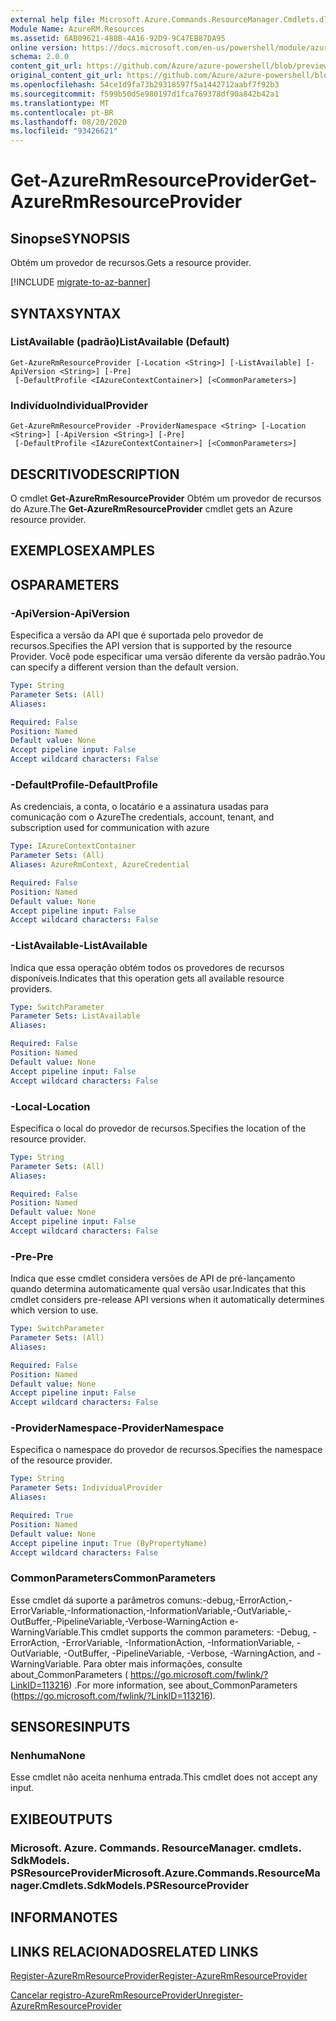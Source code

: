 ```yaml
---
external help file: Microsoft.Azure.Commands.ResourceManager.Cmdlets.dll-Help.xml
Module Name: AzureRM.Resources
ms.assetid: 6AB09621-488B-4A16-92D9-9C47EB87DA95
online version: https://docs.microsoft.com/en-us/powershell/module/azurerm.resources/get-azurermresourceprovider
schema: 2.0.0
content_git_url: https://github.com/Azure/azure-powershell/blob/preview/src/ResourceManager/Resources/Commands.Resources/help/Get-AzureRmResourceProvider.md
original_content_git_url: https://github.com/Azure/azure-powershell/blob/preview/src/ResourceManager/Resources/Commands.Resources/help/Get-AzureRmResourceProvider.md
ms.openlocfilehash: 54ce1d9fa73b29318597f5a1442712aabf7f92b3
ms.sourcegitcommit: f599b50d5e980197d1fca769378df90a842b42a1
ms.translationtype: MT
ms.contentlocale: pt-BR
ms.lasthandoff: 08/20/2020
ms.locfileid: "93426621"
---
```

# <span data-ttu-id="5f621-101">Get-AzureRmResourceProvider</span><span class="sxs-lookup"><span data-stu-id="5f621-101">Get-AzureRmResourceProvider</span></span>

## <span data-ttu-id="5f621-102">Sinopse</span><span class="sxs-lookup"><span data-stu-id="5f621-102">SYNOPSIS</span></span>
<span data-ttu-id="5f621-103">Obtém um provedor de recursos.</span><span class="sxs-lookup"><span data-stu-id="5f621-103">Gets a resource provider.</span></span>

[!INCLUDE [migrate-to-az-banner](../../includes/migrate-to-az-banner.md)]

## <span data-ttu-id="5f621-104">SYNTAX</span><span class="sxs-lookup"><span data-stu-id="5f621-104">SYNTAX</span></span>

### <span data-ttu-id="5f621-105">ListAvailable (padrão)</span><span class="sxs-lookup"><span data-stu-id="5f621-105">ListAvailable (Default)</span></span>
```
Get-AzureRmResourceProvider [-Location <String>] [-ListAvailable] [-ApiVersion <String>] [-Pre]
 [-DefaultProfile <IAzureContextContainer>] [<CommonParameters>]
```

### <span data-ttu-id="5f621-106">Indivíduo</span><span class="sxs-lookup"><span data-stu-id="5f621-106">IndividualProvider</span></span>
```
Get-AzureRmResourceProvider -ProviderNamespace <String> [-Location <String>] [-ApiVersion <String>] [-Pre]
 [-DefaultProfile <IAzureContextContainer>] [<CommonParameters>]
```

## <span data-ttu-id="5f621-107">DESCRITIVO</span><span class="sxs-lookup"><span data-stu-id="5f621-107">DESCRIPTION</span></span>
<span data-ttu-id="5f621-108">O cmdlet **Get-AzureRmResourceProvider** Obtém um provedor de recursos do Azure.</span><span class="sxs-lookup"><span data-stu-id="5f621-108">The **Get-AzureRmResourceProvider** cmdlet gets an Azure resource provider.</span></span>

## <span data-ttu-id="5f621-109">EXEMPLOS</span><span class="sxs-lookup"><span data-stu-id="5f621-109">EXAMPLES</span></span>

## <span data-ttu-id="5f621-110">OS</span><span class="sxs-lookup"><span data-stu-id="5f621-110">PARAMETERS</span></span>

### <span data-ttu-id="5f621-111">-ApiVersion</span><span class="sxs-lookup"><span data-stu-id="5f621-111">-ApiVersion</span></span>
<span data-ttu-id="5f621-112">Especifica a versão da API que é suportada pelo provedor de recursos.</span><span class="sxs-lookup"><span data-stu-id="5f621-112">Specifies the API version that is supported by the resource Provider.</span></span>
<span data-ttu-id="5f621-113">Você pode especificar uma versão diferente da versão padrão.</span><span class="sxs-lookup"><span data-stu-id="5f621-113">You can specify a different version than the default version.</span></span>

```yaml
Type: String
Parameter Sets: (All)
Aliases:

Required: False
Position: Named
Default value: None
Accept pipeline input: False
Accept wildcard characters: False
```

### <span data-ttu-id="5f621-114">-DefaultProfile</span><span class="sxs-lookup"><span data-stu-id="5f621-114">-DefaultProfile</span></span>
<span data-ttu-id="5f621-115">As credenciais, a conta, o locatário e a assinatura usadas para comunicação com o Azure</span><span class="sxs-lookup"><span data-stu-id="5f621-115">The credentials, account, tenant, and subscription used for communication with azure</span></span>

```yaml
Type: IAzureContextContainer
Parameter Sets: (All)
Aliases: AzureRmContext, AzureCredential

Required: False
Position: Named
Default value: None
Accept pipeline input: False
Accept wildcard characters: False
```

### <span data-ttu-id="5f621-116">-ListAvailable</span><span class="sxs-lookup"><span data-stu-id="5f621-116">-ListAvailable</span></span>
<span data-ttu-id="5f621-117">Indica que essa operação obtém todos os provedores de recursos disponíveis.</span><span class="sxs-lookup"><span data-stu-id="5f621-117">Indicates that this operation gets all available resource providers.</span></span>

```yaml
Type: SwitchParameter
Parameter Sets: ListAvailable
Aliases:

Required: False
Position: Named
Default value: None
Accept pipeline input: False
Accept wildcard characters: False
```

### <span data-ttu-id="5f621-118">-Local</span><span class="sxs-lookup"><span data-stu-id="5f621-118">-Location</span></span>
<span data-ttu-id="5f621-119">Especifica o local do provedor de recursos.</span><span class="sxs-lookup"><span data-stu-id="5f621-119">Specifies the location of the resource provider.</span></span>

```yaml
Type: String
Parameter Sets: (All)
Aliases:

Required: False
Position: Named
Default value: None
Accept pipeline input: False
Accept wildcard characters: False
```

### <span data-ttu-id="5f621-120">-Pre</span><span class="sxs-lookup"><span data-stu-id="5f621-120">-Pre</span></span>
<span data-ttu-id="5f621-121">Indica que esse cmdlet considera versões de API de pré-lançamento quando determina automaticamente qual versão usar.</span><span class="sxs-lookup"><span data-stu-id="5f621-121">Indicates that this cmdlet considers pre-release API versions when it automatically determines which version to use.</span></span>

```yaml
Type: SwitchParameter
Parameter Sets: (All)
Aliases:

Required: False
Position: Named
Default value: None
Accept pipeline input: False
Accept wildcard characters: False
```

### <span data-ttu-id="5f621-122">-ProviderNamespace</span><span class="sxs-lookup"><span data-stu-id="5f621-122">-ProviderNamespace</span></span>
<span data-ttu-id="5f621-123">Especifica o namespace do provedor de recursos.</span><span class="sxs-lookup"><span data-stu-id="5f621-123">Specifies the namespace of the resource provider.</span></span>

```yaml
Type: String
Parameter Sets: IndividualProvider
Aliases:

Required: True
Position: Named
Default value: None
Accept pipeline input: True (ByPropertyName)
Accept wildcard characters: False
```

### <span data-ttu-id="5f621-124">CommonParameters</span><span class="sxs-lookup"><span data-stu-id="5f621-124">CommonParameters</span></span>
<span data-ttu-id="5f621-125">Esse cmdlet dá suporte a parâmetros comuns:-debug,-ErrorAction,-ErrorVariable,-Informationaction,-InformationVariable,-OutVariable,-OutBuffer,-PipelineVariable,-Verbose-WarningAction e-WarningVariable.</span><span class="sxs-lookup"><span data-stu-id="5f621-125">This cmdlet supports the common parameters: -Debug, -ErrorAction, -ErrorVariable, -InformationAction, -InformationVariable, -OutVariable, -OutBuffer, -PipelineVariable, -Verbose, -WarningAction, and -WarningVariable.</span></span> <span data-ttu-id="5f621-126">Para obter mais informações, consulte about_CommonParameters ( https://go.microsoft.com/fwlink/?LinkID=113216) .</span><span class="sxs-lookup"><span data-stu-id="5f621-126">For more information, see about_CommonParameters (https://go.microsoft.com/fwlink/?LinkID=113216).</span></span>

## <span data-ttu-id="5f621-127">SENSORES</span><span class="sxs-lookup"><span data-stu-id="5f621-127">INPUTS</span></span>

### <span data-ttu-id="5f621-128">Nenhuma</span><span class="sxs-lookup"><span data-stu-id="5f621-128">None</span></span>
<span data-ttu-id="5f621-129">Esse cmdlet não aceita nenhuma entrada.</span><span class="sxs-lookup"><span data-stu-id="5f621-129">This cmdlet does not accept any input.</span></span>

## <span data-ttu-id="5f621-130">EXIBE</span><span class="sxs-lookup"><span data-stu-id="5f621-130">OUTPUTS</span></span>

### <span data-ttu-id="5f621-131">Microsoft. Azure. Commands. ResourceManager. cmdlets. SdkModels. PSResourceProvider</span><span class="sxs-lookup"><span data-stu-id="5f621-131">Microsoft.Azure.Commands.ResourceManager.Cmdlets.SdkModels.PSResourceProvider</span></span>

## <span data-ttu-id="5f621-132">INFORMA</span><span class="sxs-lookup"><span data-stu-id="5f621-132">NOTES</span></span>

## <span data-ttu-id="5f621-133">LINKS RELACIONADOS</span><span class="sxs-lookup"><span data-stu-id="5f621-133">RELATED LINKS</span></span>

[<span data-ttu-id="5f621-134">Register-AzureRmResourceProvider</span><span class="sxs-lookup"><span data-stu-id="5f621-134">Register-AzureRmResourceProvider</span></span>](./Register-AzureRmResourceProvider.md)

[<span data-ttu-id="5f621-135">Cancelar registro-AzureRmResourceProvider</span><span class="sxs-lookup"><span data-stu-id="5f621-135">Unregister-AzureRmResourceProvider</span></span>](./Unregister-AzureRmResourceProvider.md)


